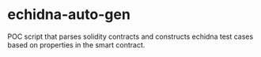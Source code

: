 # echidna-auto-gen
POC script that parses solidity contracts and constructs echidna test cases based on properties in the smart contract.
